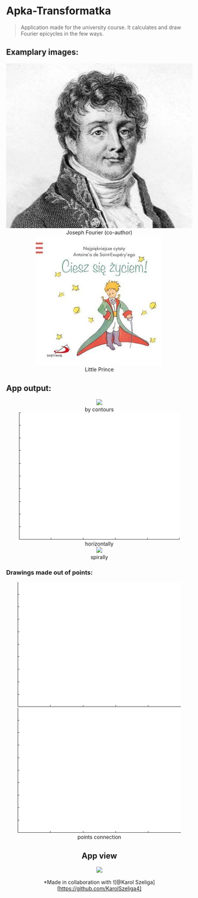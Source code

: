 # Apka-Transformatka
> Application made for the university course. 
> It calculates and draw Fourier epicycles in the few ways. 

## Examplary images:
<div align="center">
<img src="https://github.com/mateuszGorczany/Apka-Transformatka/blob/main/Obrazki/JosephFourier.png">
  <div style="text-align=center">Joseph Fourier (co-author)</div>
</div>                                                                                                               

<div align="center">
<img src="https://github.com/mateuszGorczany/Apka-Transformatka/blob/main/Obrazki/ksiaze.jpg">
  <div style="text-align=center">Little Prince</div>
</div>
<h2>App output:</h2>

<div align="center">
  <img src="https://github.com/mateuszGorczany/Apka-Transformatka/blob/main/examples/fourier_contours.gif">
    <div style="text-align=center">by contours</div>
</div>
<div align="center">                                                                                                             
<img src="https://github.com/mateuszGorczany/Apka-Transformatka/blob/main/examples/little_prince_horizontally.gif">
  <div>horizontally</div>
</div>
<div align="center">
  <img src="https://github.com/mateuszGorczany/Apka-Transformatka/blob/main/examples/fourier_spirally.gif">
  <div>spirally</div>
</div>
<h3>Drawings made out of points:</h3>
<div align="center">
  <img src="https://github.com/mateuszGorczany/Apka-Transformatka/blob/main/examples/poland.gif">
<!--   <div style="text-align=center">D</div> -->
</div>
<div align="center">
<img src="https://github.com/mateuszGorczany/Apka-Transformatka/blob/main/examples/world_connected.gif">
  <div style="text-align=center">points connection</divn>
</div>

<h2> App view </h2>

<div align="center">
<img src="https://github.com/mateuszGorczany/Apka-Transformatka/blob/main/Obrazki/app_view.png">
<!--   <div style="text-align=center">Optional title</div> -->
</div>

*Made in collaboration with ![@Karol Szeliga][https://github.com/KarolSzeliga4]
